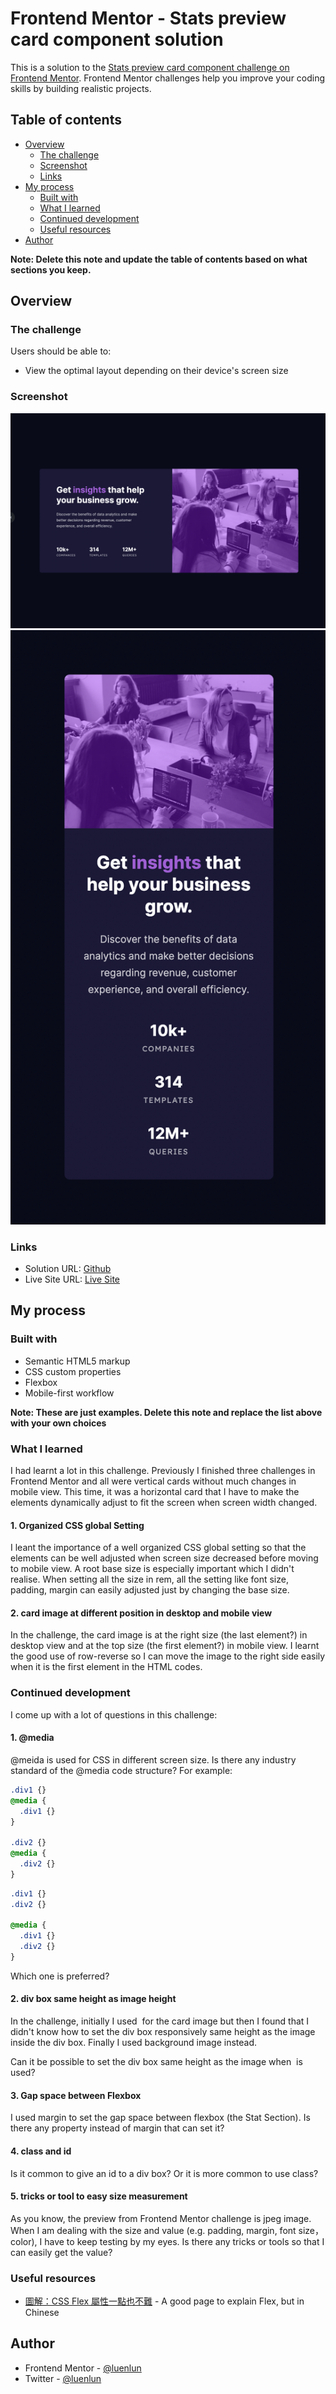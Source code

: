 # Frontend Mentor - Stats preview card component solution

This is a solution to the [Stats preview card component challenge on Frontend Mentor](https://www.frontendmentor.io/challenges/stats-preview-card-component-8JqbgoU62). Frontend Mentor challenges help you improve your coding skills by building realistic projects.

## Table of contents

- [Overview](#overview)
  - [The challenge](#the-challenge)
  - [Screenshot](#screenshot)
  - [Links](#links)
- [My process](#my-process)
  - [Built with](#built-with)
  - [What I learned](#what-i-learned)
  - [Continued development](#continued-development)
  - [Useful resources](#useful-resources)
- [Author](#author)

**Note: Delete this note and update the table of contents based on what sections you keep.**

## Overview

### The challenge

Users should be able to:

- View the optimal layout depending on their device's screen size

### Screenshot

![Desktop Preview](./images/preview-desktop.png)
![Mobile Preview](./images/preview-mobile.png)

### Links

- Solution URL: [Github](https://github.com/luenlun/Frontend-Mentor---Stats-preview-card-component-solution)
- Live Site URL: [Live Site](https://luenlun.github.io/Frontend-Mentor---Stats-preview-card-component-solution/)

## My process

### Built with

- Semantic HTML5 markup
- CSS custom properties
- Flexbox
- Mobile-first workflow

**Note: These are just examples. Delete this note and replace the list above with your own choices**

### What I learned

I had learnt a lot in this challenge. Previously I finished three challenges in Frontend Mentor and all were vertical cards without much changes in mobile view. This time, it was a horizontal card that I have to make the elements dynamically adjust to fit the screen when screen width changed.

#### 1. Organized CSS global Setting

I leant the importance of a well organized CSS global setting so that the elements can be well adjusted when screen size decreased before moving to mobile view. A root base size is especially important which I didn't realise. When setting all the size in rem, all the setting like font size, padding, margin can easily adjusted just by changing the base size.

#### 2. card image at different position in desktop and mobile view

In the challenge, the card image is at the right size (the last element?) in desktop view and at the top size (the first element?) in mobile view. I learnt the good use of row-reverse so I can move the image to the right side easily when it is the first element in the HTML codes.

### Continued development

I come up with a lot of questions in this challenge:

#### 1. @media

@meida is used for CSS in different screen size. Is there any industry standard of the @media code structure? For example:

```css
.div1 {}
@media {
  .div1 {}
}

.div2 {}
@media {
  .div2 {}
}
```

```css
.div1 {}
.div2 {}

@media {
  .div1 {}
  .div2 {}
}
```

Which one is preferred?

#### 2. div box same height as image height

In the challenge, initially I used <img> for the card image but then I found that I didn't know how to set the div box responsively same height as the image inside the div box. Finally I used background image instead.

Can it be possible to set the div box same height as the image when <img> is used?

#### 3. Gap space between Flexbox

I used margin to set the gap space between flexbox (the Stat Section). Is there any property instead of margin that can set it?

#### 4. class and id

Is it common to give an id to a div box? Or it is more common to use class?

#### 5. tricks or tool to easy size measurement

As you know, the preview from Frontend Mentor challenge is jpeg image. When I am dealing with the size and value (e.g. padding, margin, font size，color), I have to keep testing by my eyes. Is there any tricks or tools so that I can easily get the value?

### Useful resources

- [圖解：CSS Flex 屬性一點也不難](https://www.casper.tw/css/2017/07/21/css-flex/) - A good page to explain Flex, but in Chinese

## Author

- Frontend Mentor - [@luenlun](https://www.frontendmentor.io/profile/luenlun)
- Twitter - [@luenlun](https://www.twitter.com/luenlun)
